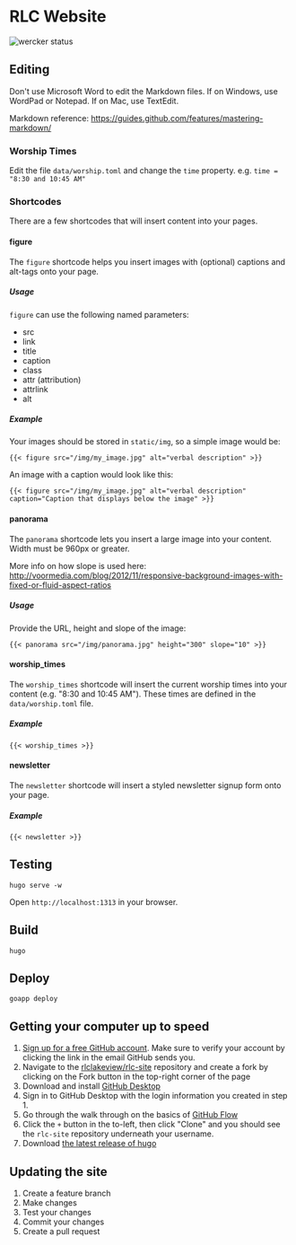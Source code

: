 # RLC Website

![wercker status](https://app.wercker.com/status/b995a60bd9ed204ce1972656c84199cd/m/master "wercker status")

## Editing

Don't use Microsoft Word to edit the Markdown files. If on Windows, use WordPad or Notepad. If on Mac, use TextEdit.

Markdown reference: https://guides.github.com/features/mastering-markdown/

### Worship Times

Edit the file `data/worship.toml` and change the `time` property. e.g. `time = "8:30 and 10:45 AM"`

### Shortcodes

There are a few shortcodes that will insert content into your pages.

#### figure

The `figure` shortcode helps you insert images with (optional) captions and alt-tags onto your page.

##### Usage

`figure` can use the following named parameters:

* src
* link
* title
* caption
* class
* attr (attribution)
* attrlink
* alt

##### Example

Your images should be stored in `static/img`, so a simple image would be:

    {{< figure src="/img/my_image.jpg" alt="verbal description" >}}

An image with a caption would look like this:

    {{< figure src="/img/my_image.jpg" alt="verbal description" caption="Caption that displays below the image" >}}

#### panorama

The `panorama` shortcode lets you insert a large image into your content. Width must be 960px or greater.

More info on how slope is used here: http://voormedia.com/blog/2012/11/responsive-background-images-with-fixed-or-fluid-aspect-ratios

##### Usage

Provide the URL, height and slope of the image:

    {{< panorama src="/img/panorama.jpg" height="300" slope="10" >}}
	
#### worship_times

The `worship_times` shortcode will insert the current worship times into your content (e.g. "8:30 and 10:45 AM"). These times are defined in the `data/worship.toml` file.

##### Example

    {{< worship_times >}}

#### newsletter

The `newsletter` shortcode will insert a styled newsletter signup form onto your page.

##### Example

    {{< newsletter >}}


## Testing

	hugo serve -w

Open `http://localhost:1313` in your browser.

## Build

	hugo

## Deploy

	goapp deploy


## Getting your computer up to speed

1. [Sign up for a free GitHub account](https://github.com/join). Make sure to verify your account by clicking the link in the email GitHub sends you.
2. Navigate to the [rlclakeview/rlc-site](https://github.com/rlclakeview/rlc-site) repository and create a fork by clicking on the Fork button in the top-right corner of the page
3. Download and install [GitHub Desktop](https://desktop.github.com)
4. Sign in to GitHub Desktop with the login information you created in step 1.
5. Go through the walk through on the basics of [GitHub Flow](https://guides.github.com/introduction/flow/)
6. Click the `+` button in the to-left, then click "Clone" and you should see the `rlc-site` repository underneath your username.
7. Download [the latest release of hugo](https://github.com/spf13/hugo/releases)

## Updating the site

1. Create a feature branch
2. Make changes
3. Test your changes
4. Commit your changes
5. Create a pull request
